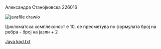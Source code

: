 Александра Станојковска 226016

![javafile drawio](https://github.com/aleksandra26s/SI_2024_lab2_226016/assets/128987205/8cd484af-aa2b-4c32-9959-4f935e186015)

Цикломатска комплексност е 10, се пресметува по формулата број на ребра - број на јазли + 2

[Java kod.txt](https://github.com/aleksandra26s/SI_2024_lab2_226016/files/15449105/Java.kod.txt)
